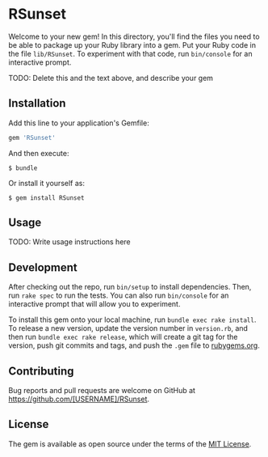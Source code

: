 # RSunset

Welcome to your new gem! In this directory, you'll find the files you need to be able to package up your Ruby library into a gem. Put your Ruby code in the file `lib/RSunset`. To experiment with that code, run `bin/console` for an interactive prompt.

TODO: Delete this and the text above, and describe your gem

## Installation

Add this line to your application's Gemfile:

```ruby
gem 'RSunset'
```

And then execute:

    $ bundle

Or install it yourself as:

    $ gem install RSunset

## Usage

TODO: Write usage instructions here

## Development

After checking out the repo, run `bin/setup` to install dependencies. Then, run `rake spec` to run the tests. You can also run `bin/console` for an interactive prompt that will allow you to experiment.

To install this gem onto your local machine, run `bundle exec rake install`. To release a new version, update the version number in `version.rb`, and then run `bundle exec rake release`, which will create a git tag for the version, push git commits and tags, and push the `.gem` file to [rubygems.org](https://rubygems.org).

## Contributing

Bug reports and pull requests are welcome on GitHub at https://github.com/[USERNAME]/RSunset.


## License

The gem is available as open source under the terms of the [MIT License](http://opensource.org/licenses/MIT).

